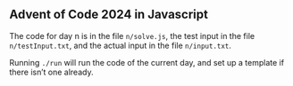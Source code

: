 Advent of Code 2024 in Javascript
---------------------------------

The code for day n is in the file `n/solve.js`, the test input in the file
`n/testInput.txt`, and the actual input in the file `n/input.txt`.

Running `./run` will run the code of the current day, and set up a template if
there isn’t one already.
